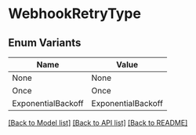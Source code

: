 # WebhookRetryType

## Enum Variants

| Name | Value |
|---- | -----|
| None | None |
| Once | Once |
| ExponentialBackoff | ExponentialBackoff |


[[Back to Model list]](../README.md#documentation-for-models) [[Back to API list]](../README.md#documentation-for-api-endpoints) [[Back to README]](../README.md)


